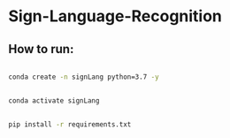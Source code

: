 # Sign-Language-Recognition


## How to run:

```bash

conda create -n signLang python=3.7 -y

```

```bash

conda activate signLang

```

```bash

pip install -r requirements.txt

```